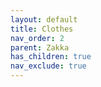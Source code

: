 ```yaml
---
layout: default
title: Clothes
nav_order: 2
parent: Zakka
has_children: true
nav_exclude: true
---
```

